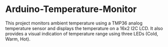 # Arduino-Temperature-Monitor
This project monitors ambient temperature using a TMP36 analog temperature sensor and displays the temperature on a 16x2 I2C LCD. It also provides a visual indication of temperature range using three LEDs (Cold, Warm, Hot).

